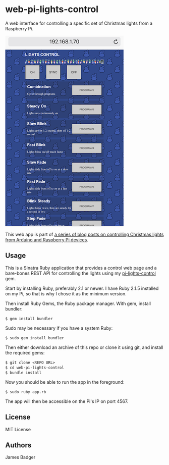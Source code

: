 # web-pi-lights-control

A web interface for controlling a specific set of Christmas lights from a Raspberry Pi.

![Interface Preview on iOS](preview.png)

This web app is part of [a series of blog posts on controlling Christmas lights from Arduino and Raspberry Pi devices](https://www.jamesbadger.ca/2016/11/04/arduino-christmas-lights-controller/).

## Usage

This is a Sinatra Ruby application that provides a control web page and a bare-bones REST API for controlling the lights using my [pi-lights-control](https://github.com/openfirmware/pi-lights-control) gem.

Start by installing Ruby, preferably 2.1 or newer. I have Ruby 2.1.5 installed on my Pi, so that is why I chose it as the minimum version.

Then install Ruby Gems, the Ruby package manager. With gem, install bundler:

    $ gem install bundler

Sudo may be necessary if you have a system Ruby:

    $ sudo gem install bundler

Then either download an archive of this repo or clone it using git, and install the required gems:

    $ git clone <REPO URL>
    $ cd web-pi-lights-control
    $ bundle install

Now you should be able to run the app in the foreground:

    $ sudo ruby app.rb

The app will then be accessible on the Pi's IP on port 4567.

## License

MIT License

## Authors

James Badger
